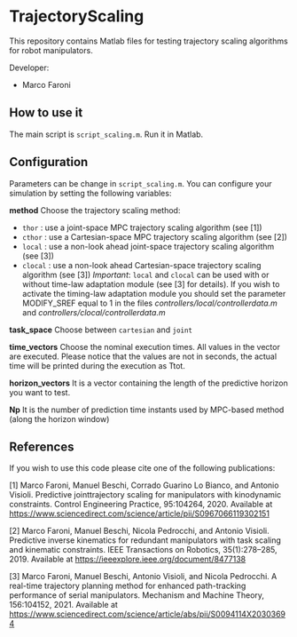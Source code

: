 # TrajectoryScaling

This repository contains Matlab files for testing trajectory scaling algorithms for robot manipulators. 

Developer:
* Marco Faroni

## How to use it

The main script is ``script_scaling.m``. Run it in Matlab.

## Configuration

Parameters can be change in ``script_scaling.m``.
You can configure your simulation by setting the following variables:

**method**
Choose the trajectory scaling method:
* ``thor`` : use a joint-space MPC trajectory scaling algorithm (see [1])
* ``cthor`` : use a Cartesian-space MPC trajectory scaling algorithm (see [2])
* ``local`` : use a non-look ahead joint-space trajectory scaling algorithm (see [3])
* ``clocal`` : use a non-look ahead Cartesian-space trajectory scaling algorithm (see [3])
*_Important_*: ``local`` and ``clocal`` can be used with or without time-law adaptation module (see [3] for details). If you wish to activate the timing-law adaptation module you should set the parameter MODIFY_SREF equal to 1 in the files _controllers/local/controllerdata.m_ and _controllers/clocal/controllerdata.m_


**task_space** 
Choose between ``cartesian`` and ``joint``

**time_vectors**
Choose the nominal execution times. All values in the vector are executed. Please notice that the values are not in seconds, the actual time will be printed during the execution as Ttot.

**horizon_vectors**
It is a vector containing the length of the predictive horizon you want to test.

**Np**
It is the number of prediction time instants used by MPC-based method (along the horizon window)

## References

If you wish to use this code please cite one of the following publications:

[1] Marco Faroni, Manuel Beschi, Corrado Guarino Lo Bianco, and Antonio Visioli. Predictive jointtrajectory scaling for manipulators with kinodynamic constraints. Control Engineering Practice, 95:104264, 2020. Available at https://www.sciencedirect.com/science/article/pii/S0967066119302151

[2] Marco Faroni, Manuel Beschi, Nicola Pedrocchi, and Antonio Visioli. Predictive inverse kinematics for redundant manipulators with task scaling and kinematic constraints. IEEE Transactions on Robotics, 35(1):278–285, 2019.   Available at https://ieeexplore.ieee.org/document/8477138

[3] Marco Faroni, Manuel Beschi, Antonio Visioli, and Nicola Pedrocchi. A real-time trajectory planning method for enhanced path-tracking performance of serial manipulators. Mechanism and Machine Theory, 156:104152, 2021. Available at https://www.sciencedirect.com/science/article/abs/pii/S0094114X20303694
